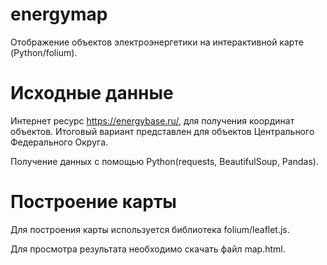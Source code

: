 # energymap
Отображение объектов электроэнергетики на интерактивной карте (Python/folium).
# Исходные данные
Интернет ресурс https://energybase.ru/, для получения координат объектов. Итоговый вариант представлен для объектов Центрального Федерального Округа.

Получение данных с помощью Python(requests, BeautifulSoup, Pandas).
# Построение карты
Для построения карты используется библиотека folium/leaflet.js.

Для просмотра результата необходимо скачать файл map.html.
